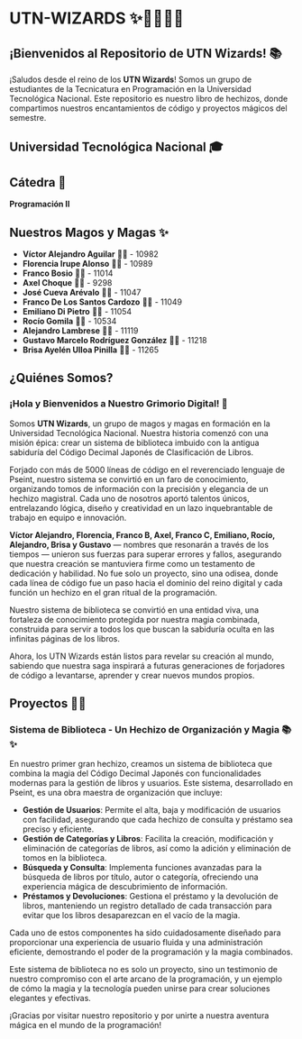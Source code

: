 # UTN-WIZARDS ✨🧙‍♂️🧙‍♀️

## ¡Bienvenidos al Repositorio de UTN Wizards! 📚

¡Saludos desde el reino de los **UTN Wizards**! Somos un grupo de estudiantes de la Tecnicatura en Programación en la Universidad Tecnológica Nacional. Este repositorio es nuestro libro de hechizos, donde compartimos nuestros encantamientos de código y proyectos mágicos del semestre.

## **Universidad Tecnológica Nacional** 🎓

## Cátedra 📖

**Programación II**

## Nuestros Magos y Magas ✨

- **Víctor Alejandro Aguilar** 🧙‍♂️ - 10982
- **Florencia Irupe Alonso** 🧙‍♀️ - 10989
- **Franco Bosio** 🧙‍♂️ - 11014
- **Axel Choque** 🧙‍♂️ - 9298
- **José Cueva Arévalo** 🧙‍♂️ - 11047
- **Franco De Los Santos Cardozo** 🧙‍♂️ - 11049
- **Emiliano Di Pietro** 🧙‍♂️ - 11054
- **Rocío Gomila** 🧙‍♀️ - 10534
- **Alejandro Lambrese** 🧙‍♂️ - 11119
- **Gustavo Marcelo Rodríguez González** 🧙‍♂️ - 11218
- **Brisa Ayelén Ulloa Pinilla** 🧙‍♀️ - 11265

## ¿Quiénes Somos?

### ¡Hola y Bienvenidos a Nuestro Grimorio Digital! 👋

Somos **UTN Wizards**, un grupo de magos y magas en formación en la Universidad Tecnológica Nacional. Nuestra historia comenzó con una misión épica: crear un sistema de biblioteca imbuido con la antigua sabiduría del Código Decimal Japonés de Clasificación de Libros. 

Forjado con más de 5000 líneas de código en el reverenciado lenguaje de Pseint, nuestro sistema se convirtió en un faro de conocimiento, organizando tomos de información con la precisión y elegancia de un hechizo magistral. Cada uno de nosotros aportó talentos únicos, entrelazando lógica, diseño y creatividad en un lazo inquebrantable de trabajo en equipo e innovación. 

**Víctor Alejandro, Florencia, Franco B, Axel, Franco C, Emiliano, Rocío, Alejandro, Brisa y Gustavo** — nombres que resonarán a través de los tiempos — unieron sus fuerzas para superar errores y fallos, asegurando que nuestra creación se mantuviera firme como un testamento de dedicación y habilidad. No fue solo un proyecto, sino una odisea, donde cada línea de código fue un paso hacia el dominio del reino digital y cada función un hechizo en el gran ritual de la programación.

Nuestro sistema de biblioteca se convirtió en una entidad viva, una fortaleza de conocimiento protegida por nuestra magia combinada, construida para servir a todos los que buscan la sabiduría oculta en las infinitas páginas de los libros.

Ahora, los UTN Wizards están listos para revelar su creación al mundo, sabiendo que nuestra saga inspirará a futuras generaciones de forjadores de código a levantarse, aprender y crear nuevos mundos propios.

## Proyectos 🔮✨

### Sistema de Biblioteca - Un Hechizo de Organización y Magia 📚✨

En nuestro primer gran hechizo, creamos un sistema de biblioteca que combina la magia del Código Decimal Japonés con funcionalidades modernas para la gestión de libros y usuarios. Este sistema, desarrollado en Pseint, es una obra maestra de organización que incluye:

- **Gestión de Usuarios**: Permite el alta, baja y modificación de usuarios con facilidad, asegurando que cada hechizo de consulta y préstamo sea preciso y eficiente.
- **Gestión de Categorías y Libros**: Facilita la creación, modificación y eliminación de categorías de libros, así como la adición y eliminación de tomos en la biblioteca.
- **Búsqueda y Consulta**: Implementa funciones avanzadas para la búsqueda de libros por título, autor o categoría, ofreciendo una experiencia mágica de descubrimiento de información.
- **Préstamos y Devoluciones**: Gestiona el préstamo y la devolución de libros, manteniendo un registro detallado de cada transacción para evitar que los libros desaparezcan en el vacío de la magia.

Cada uno de estos componentes ha sido cuidadosamente diseñado para proporcionar una experiencia de usuario fluida y una administración eficiente, demostrando el poder de la programación y la magia combinados. 

Este sistema de biblioteca no es solo un proyecto, sino un testimonio de nuestro compromiso con el arte arcano de la programación, y un ejemplo de cómo la magia y la tecnología pueden unirse para crear soluciones elegantes y efectivas.

¡Gracias por visitar nuestro repositorio y por unirte a nuestra aventura mágica en el mundo de la programación!



